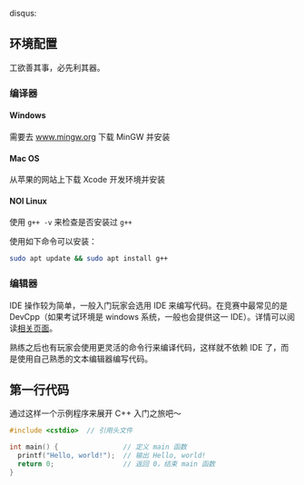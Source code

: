 disqus:

## 环境配置

工欲善其事，必先利其器。

### 编译器

#### Windows

需要去 www.mingw.org 下载 MinGW 并安装

#### Mac OS

从苹果的网站上下载 Xcode 开发环境并安装

#### NOI Linux

使用 `g++ -v` 来检查是否安装过 `g++` 

使用如下命令可以安装：

```bash
sudo apt update && sudo apt install g++
```

### 编辑器

IDE 操作较为简单，一般入门玩家会选用 IDE 来编写代码。在竞赛中最常见的是 DevCpp（如果考试环境是 windows 系统，一般也会提供这一 IDE）。详情可以阅读[相关页面](/intro/editor-devcpp)。

熟练之后也有玩家会使用更灵活的命令行来编译代码，这样就不依赖 IDE 了，而是使用自己熟悉的文本编辑器编写代码。

## 第一行代码

通过这样一个示例程序来展开 C++ 入门之旅吧～

```c++
#include <cstdio>  // 引用头文件

int main() {                // 定义 main 函数
  printf("Hello, world!");  // 输出 Hello, world!
  return 0;                 // 返回 0，结束 main 函数
}
```
